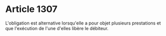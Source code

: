 # Article 1307

L'obligation est alternative lorsqu'elle a pour objet plusieurs prestations et que l'exécution de l'une d'elles libère le débiteur.
